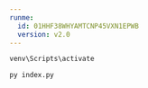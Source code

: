 ```yaml
---
runme:
  id: 01HHF38WHYAMTCNP45VXN1EPWB
  version: v2.0
---
```


```sh
venv\Scripts\activate
```

```sh
py index.py
```